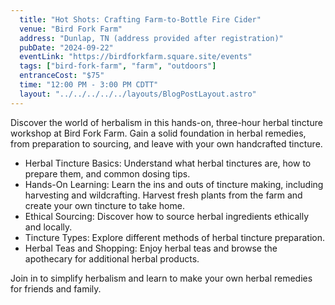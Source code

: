 ```yaml
---
  title: "Hot Shots: Crafting Farm-to-Bottle Fire Cider"
  venue: "Bird Fork Farm"
  address: "Dunlap, TN (address provided after registration)"
  pubDate: "2024-09-22"
  eventLink: "https://birdforkfarm.square.site/events"
  tags: ["bird-fork-farm", "farm", "outdoors"]
  entranceCost: "$75"
  time: "12:00 PM - 3:00 PM CDTT"
  layout: "../../../../../layouts/BlogPostLayout.astro"
---
```


Discover the world of herbalism in this hands-on, three-hour herbal tincture workshop at Bird Fork Farm. Gain a solid foundation in herbal remedies, from preparation to sourcing, and leave with your own handcrafted tincture.


- Herbal Tincture Basics: Understand what herbal tinctures are, how to prepare them, and common dosing tips.
- Hands-On Learning:
Learn the ins and outs of tincture making, including harvesting and wildcrafting.
Harvest fresh plants from the farm and create your own tincture to take home.
- Ethical Sourcing: Discover how to source herbal ingredients ethically and locally.
- Tincture Types: Explore different methods of herbal tincture preparation.
- Herbal Teas and Shopping: Enjoy herbal teas and browse the apothecary for additional herbal products.

Join in to simplify herbalism and learn to make your own herbal remedies for friends and family.